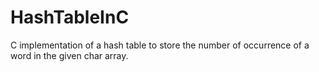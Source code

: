 # HashTableInC
C implementation of a hash table to store the number of occurrence of a word in the given char array.
